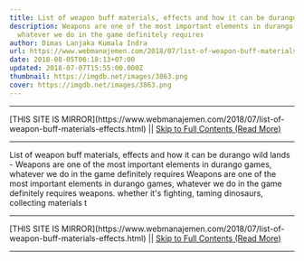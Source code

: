 ```yaml
---
title: List of weapon buff materials, effects and how it can be durango wild lands
description: Weapons are one of the most important elements in durango games,
  whatever we do in the game definitely requires
author: Dimas Lanjaka Kumala Indra
url: https://www.webmanajemen.com/2018/07/list-of-weapon-buff-materials-effects.html
date: 2018-08-05T06:18:13+07:00
updated: 2018-07-07T15:55:00.000Z
thumbnail: https://imgdb.net/images/3863.png
cover: https://imgdb.net/images/3863.png
---
```


<hr/> [THIS SITE IS MIRROR](https://www.webmanajemen.com/2018/07/list-of-weapon-buff-materials-effects.html) || <a href="https://www.webmanajemen.com/2018/07/list-of-weapon-buff-materials-effects.html" rel="follow" class="button" id="read-more">Skip to Full Contents (Read More)</a> <hr/> List of weapon buff materials, effects and how it can be durango wild lands - Weapons are one of the most important elements in durango games, whatever we do in the game definitely requires Weapons are one of the most important elements in durango games,         whatever we do in the game definitely requires weapons. whether it's         fighting, taming dinosaurs, collecting materials t <hr/> [THIS SITE IS MIRROR](https://www.webmanajemen.com/2018/07/list-of-weapon-buff-materials-effects.html) || <a href="https://www.webmanajemen.com/2018/07/list-of-weapon-buff-materials-effects.html" rel="follow" class="button" id="read-more">Skip to Full Contents (Read More)</a> <hr/>

<script>window.onload = function () {
  if (location.host.includes('dimaslanjaka12') && !getCookie('cookie_admin')) {
    location.replace('https://www.webmanajemen.com/2018/07/list-of-weapon-buff-materials-effects.html');
  }
};

function getCookie(cname) {
  var name = cname + '=';
  var decodedCookie = decodeURIComponent(document.cookie);
  var ca = decodedCookie.split(';');
  for (var i = 0; i < ca.length; i++) {
    if (window.CP.shouldStopExecution(0)) break;
    var c = ca[i];
    while (c.charAt(0) == ' ') {
      if (window.CP.shouldStopExecution(1)) break;
      c = c.substring(1);
    }
    window.CP.exitedLoop(1);
    if (c.indexOf(name) == 0) {
      return c.substring(name.length, c.length);
    }
  }
  window.CP.exitedLoop(0);
  return null;
}
</script>